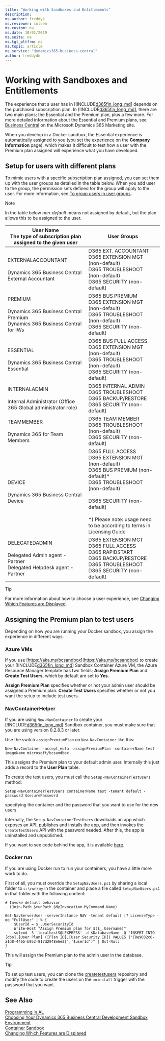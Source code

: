 ```yaml
---
title: "Working with Sandboxes and Entitlements"
description:
ms.author: freddyk
ms.reviewer: solsen
ms.custom: na
ms.date: 10/01/2019
ms.suite: na
ms.tgt_pltfrm: na
ms.topic: article
ms.service: "dynamics365-business-central"
author: freddydk
---
```


# Working with Sandboxes and Entitlements
The experience that a user has in [!INCLUDE[d365fin_long_md](includes/d365fin_long_md.md)] depends on the purchased subscription plan. In [!INCLUDE[d365fin_long_md](includes/d365fin_long_md.md)], there are two main plans; the Essential and the Premium plan, plus a few more. For more detailed information about the Essential and Premium plans, see [Business Central](https://dynamics.microsoft.com/business-central/overview/) on the Microsoft Dynamics 365 Marketing site. 

When you develop in a Docker sandbox, the Essential experience is automatically assigned to you (you set the experience on the **Company Information** page), which makes it difficult to test how a user with the Premium plan assigned will experience what you have developed.
<br>

## Setup for users with different plans
To mimic users with a specific subscription plan assigned, you can set them up with the user groups as detailed in the table below. When you add user to the group, the permission sets defined for the group will apply to the user. For more information, see [To group users in user groups](https://review.docs.microsoft.com/en-us/dynamics365/business-central/ui-define-granular-permissions?branch=master#to-manage-permissions-through-user-groups).

> [!NOTE]  
> In the table below *non-default* means not assigned by default, but the plan allows this to be assigned to the user.

|User Name <br>The type of subscription plan <br> assigned to the given user|User Groups|
|---------|-----------
|EXTERNALACCOUNTANT<br><br>Dynamics 365 Business Central External Accountant|D365 EXT. ACCOUNTANT<br>D365 EXTENSION MGT (non-default)<br>D365 TROUBLESHOOT (non-default)<br>D365 SECURITY (non-default)|
|PREMIUM<br><br>Dynamics 365 Business Central Premium<br>Dynamics 365 Business Central for IWs|D365 BUS PREMIUM<br>D365 EXTENSION MGT (non-default)<br>D365 TROUBLESHOOT (non-default)<br>D365 SECURITY (non-default)|
|ESSENTIAL<br><br>Dynamics 365 Business Central Essential|D365 BUS FULL ACCESS<br>D365 EXTENSION MGT (non-default)<br>D365 TROUBLESHOOT (non-default)<br>D365 SECURITY (non-default)|
|INTERNALADMIN<br><br>Internal Administrator (Office 365 Global administrator role)|D365 INTERNAL ADMIN<br>D365 TROUBLESHOOT<br>D365 BACKUP/RESTORE<br>D365 SECURITY (non-default)|
|TEAMMEMBER<br><br>Dynamics 365 for Team Members|D365 TEAM MEMBER<br>D365 TROUBLESHOOT (non-default)<br>D365 SECURITY (non-default)|
|DEVICE	<br><br>Dynamics 365 Business Central Device|D365 FULL ACCESS<br>D365 EXTENSION MGT (non-default)<br>D365 BUS PREMIUM (non-default)* <br>D365 TROUBLESHOOT (non-default)<br><br>D365 SECURITY (non-default)<br><br> *) Please note: usage need to be according to terms in Licensing Guide |
|DELEGATEDADMIN<br><br>Delegated Admin agent - Partner<br>Delegated Helpdesk agent - Partner|D365 EXTENSION MGT<br>D365 FULL ACCESS<br>D365 RAPIDSTART<br>D365 BACKUP/RESTORE<br>D365 TROUBLESHOOT<br>D365 SECURITY (non-default)|

> [!TIP]  
> For more information about how to choose a user experience, see [Changing Which Features are Displayed](https://docs.microsoft.com/dynamics365/business-central/ui-experiences#choosing-a-user-experience-to-show-or-hide-features).

## Assigning the Premium plan to test users
Depending on how you are running your Docker sandbox, you assign the experience in different ways.

### Azure VMs
If you use [https://aka.ms/bcsandbox](https://aka.ms/bcsandbox) to create your [!INCLUDE[d365fin_long_md](includes/d365fin_long_md.md)] Sandbox Container Azure VM, the Azure Resource Manager template has two fields; **Assign Premium Plan** and **Create Test Users**, which by default are set to **Yes**.

**Assign Premium Plan** specifies whether or not your admin user should be assigned a Premium plan. **Create Test Users** specifies whether or not you want the setup to include test users. 

### NavContainerHelper
If you are using `New-NavContainer` to create your [!INCLUDE[d365fin_long_md](includes/d365fin_long_md.md)] Sandbox container, you must make sure that you are using version 0.2.8.3 or later.

Use the switch `assignPremiumPlan` on `New-NavContainer` like this:

```
New-NavContainer -accept_eula -assignPremiumPlan -containerName test -imageName microsoft/bcsandbox
```

This assigns the Premium plan to your default admin user. Internally this just adds a record to the **User Plan** table.

To create the test users, you must call the `Setup-NavContainerTestUsers` method:

```
Setup-NavContainerTestUsers containerName test -tenant default -password $securePassword
```

specifying the container and the password that you want to use for the new users.

Internally, the `Setup-NavContainerTestUsers` downloads an app which exposes an API, publishes and installs the app, and then invokes the `CreateTestUsers` API with the password needed. After this, the app is uninstalled and unpublished.

If you want to see code behind the app, it is available [here](https://dev.azure.com/businesscentralapps/CreateTestUsers).

### Docker run
If you are using Docker run to run your containers, you have a little more work to do.

First of all, you must override the `SetupNavUsers.ps1` by sharing a local folder to `c:\run\my` in the container and place a file called `SetupNavUsers.ps1` in that folder with the following content:

```
# Invoke default behavior
. (Join-Path $runPath $MyInvocation.MyCommand.Name)
 
Get-NavServerUser -serverInstance NAV -tenant default |? LicenseType -eq "FullUser" | % {
    $UserId = $_.UserSecurityId
    Write-Host "Assign Premium plan for $($_.Username)"
    sqlcmd -S 'localhostSQLEXPRESS' -d $DatabaseName -Q "INSERT INTO [dbo].[User Plan] ([Plan ID],[User Security ID]) VALUES ('{8e9002c0-a1d8-4465-b952-817d2948e6e2}','$userId')" | Out-Null
}
```

This will assign the Premium plan to the admin user in the database.

> [!TIP]  
> To set up test users, you can clone the [createtestusers](https://github.com/NAVDEMO/CreateTestUsers) repository and modify the code to create the users on the `oninstall` trigger with the password that you want.

## See Also
[Programming in AL](devenv-programming-in-al.md)  
[Choosing Your Dynamics 365 Business Central Development Sandbox Environment](devenv-sandbox-overview.md)  
[Container Sandbox](devenv-get-started-container-sandbox.md)  
[Changing Which Features are Displayed](https://docs.microsoft.com/dynamics365/business-central/ui-experiences#choosing-a-user-experience-to-show-or-hide-features)

